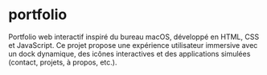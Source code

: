 # portfolio
Portfolio web interactif inspiré du bureau macOS, développé en HTML, CSS et JavaScript. Ce projet propose une expérience utilisateur immersive avec un dock dynamique, des icônes interactives et des applications simulées (contact, projets, à propos, etc.).
